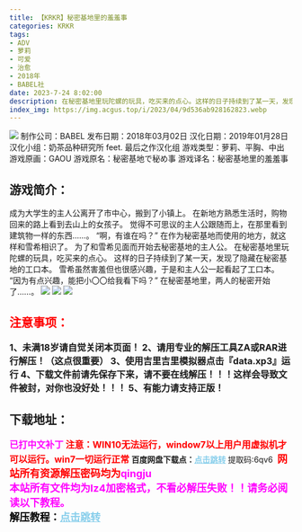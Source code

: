 ```yaml
---
title: 【KRKR】秘密基地里的羞羞事
categories: KRKR
tags:
- ADV
- 萝莉
- 可爱
- 治愈
- 2018年
- BABEL社
date: 2023-7-24 8:02:00
description: 在秘密基地里玩陀螺的玩具，吃买来的点心。这样的日子持续到了某一天，发现了隐藏在秘密基地的工口本。雪希虽然害羞但也很感兴趣，于是和主人公一起看起了工口本。“因为有点兴趣，能把小〇〇给我看下吗？”在秘密基地里，两人的秘密开始了……。
index_img: https://img.acgus.top/i/2023/04/9d536ab928162823.webp
---
```

![](https://img.acgus.top/i/2023/04/9d536ab928162823.webp)
制作公司：BABEL 
发布日期：2018年03月02日
汉化日期：2019年01月28日
汉化小组：奶茶品种研究所 feet. 最后之作汉化组
游戏类型：萝莉、平胸、中出
游戏原画：GAOU
游戏原名：秘密基地で秘め事
游戏译名：秘密基地里的羞羞事

## 游戏简介：
成为大学生的主人公离开了市中心，搬到了小镇上。
在新地方熟悉生活时，购物回来的路上看到去山上的女孩子。
觉得不可思议的主人公跟随而上，在那里看到建筑物一样的东西……。
“啊，有谁在吗？”
在作为秘密基地而使用的地方，就这样和雪希相识了。
为了和雪希见面而开始去秘密基地的主人公。
在秘密基地里玩陀螺的玩具，吃买来的点心。
这样的日子持续到了某一天，发现了隐藏在秘密基地的工口本。
雪希虽然害羞但也很感兴趣，于是和主人公一起看起了工口本。
“因为有点兴趣，能把小〇〇给我看下吗？”
在秘密基地里，两人的秘密开始了……。
![](https://img.acgus.top/i/2023/04/d8933d74dc162846.webp)
![](https://img.acgus.top/i/2023/04/8576bb5b57162829.webp)
![](https://img.acgus.top/i/2023/04/1fb4ef902b162838.webp)




## <font color=#FF0000 >注意事项：</font>
<font size=3><b>1、未满18岁请自觉关闭本页面！
2、请用专业的解压工具ZA或RAR进行解压！（这点很重要）
3、使用吉里吉里模拟器点击『data.xp3』运行
4、下载文件前请先保存下来，请不要在线解压！！！这样会导致文件被封，对你也没好处！！！
5、有能力请支持正版！</b></font>

## 下载地址：
<font color=#FF00FF size=3><b>已打中文补丁</b></font>
<font color=#FF0000 size=3>**注意：WIN10无法运行，window7以上用户用虚拟机才可以运行。win7一切运行正常**</font>
<b>百度网盘下载点：</b><a href="https://pan.baidu.com/s/1apVFk6ayQK_UT6RxJetRbA?pwd=6qv6" style="color: #87CEEB;"><b>点击跳转</b></a> 提取码:6qv6
<a style="padding: 0" href="https://post.qingju.org/AD/"><img style="max-width:100%" src="https://img.acgus.top/i/2024/07/478f689b8021d8d499ab43d21acf137a.gif" alt=""></a>
<b><font color=#FF0000 size=4>网站所有资源解压密码均为</b></font><b><font color=#FF00FF size=4>qingju</font><font color=#FF0000 ></font></b><br><b><font color=#FF00FF size=4>本站所有文件均为lz4加密格式，不看必解压失败！！请务必阅读以下教程。</b></font><br><b><font color=#000 size=4>解压教程：</b><a href="https://post.qingju.org/tutorial/000/" style="color: #87CEEB;"><b>点击跳转</b></a>